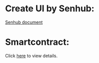 # Create UI by Senhub:

[Senhub document](https://docs.sentre.io/)

# Smartcontract:

Click [here](https://github.com/thiennv-qng/lucifer-core) to view details.
